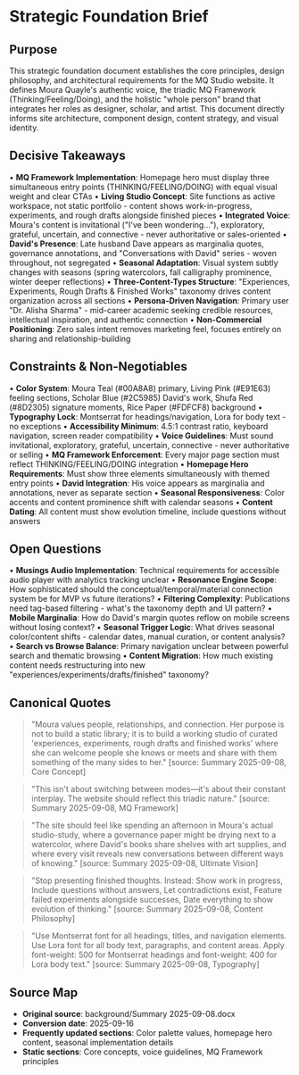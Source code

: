 # Strategic Foundation Brief

## Purpose

This strategic foundation document establishes the core principles, design philosophy, and architectural requirements for the MQ Studio website. It defines Moura Quayle's authentic voice, the triadic MQ Framework (Thinking/Feeling/Doing), and the holistic "whole person" brand that integrates her roles as designer, scholar, and artist. This document directly informs site architecture, component design, content strategy, and visual identity.

## Decisive Takeaways

• **MQ Framework Implementation**: Homepage hero must display three simultaneous entry points (THINKING/FEELING/DOING) with equal visual weight and clear CTAs
• **Living Studio Concept**: Site functions as active workspace, not static portfolio - content shows work-in-progress, experiments, and rough drafts alongside finished pieces
• **Integrated Voice**: Moura's content is invitational ("I've been wondering..."), exploratory, grateful, uncertain, and connective - never authoritative or sales-oriented
• **David's Presence**: Late husband Dave appears as marginalia quotes, governance annotations, and "Conversations with David" series - woven throughout, not segregated
• **Seasonal Adaptation**: Visual system subtly changes with seasons (spring watercolors, fall calligraphy prominence, winter deeper reflections)
• **Three-Content-Types Structure**: "Experiences, Experiments, Rough Drafts & Finished Works" taxonomy drives content organization across all sections
• **Persona-Driven Navigation**: Primary user "Dr. Alisha Sharma" - mid-career academic seeking credible resources, intellectual inspiration, and authentic connection
• **Non-Commercial Positioning**: Zero sales intent removes marketing feel, focuses entirely on sharing and relationship-building

## Constraints & Non-Negotiables

• **Color System**: Moura Teal (#00A8A8) primary, Living Pink (#E91E63) feeling sections, Scholar Blue (#2C5985) David's work, Shufa Red (#8D2305) signature moments, Rice Paper (#FDFCF8) background
• **Typography Lock**: Montserrat for headings/navigation, Lora for body text - no exceptions
• **Accessibility Minimum**: 4.5:1 contrast ratio, keyboard navigation, screen reader compatibility
• **Voice Guidelines**: Must sound invitational, exploratory, grateful, uncertain, connective - never authoritative or selling
• **MQ Framework Enforcement**: Every major page section must reflect THINKING/FEELING/DOING integration
• **Homepage Hero Requirements**: Must show three elements simultaneously with themed entry points
• **David Integration**: His voice appears as marginalia and annotations, never as separate section
• **Seasonal Responsiveness**: Color accents and content prominence shift with calendar seasons
• **Content Dating**: All content must show evolution timeline, include questions without answers

## Open Questions

• **Musings Audio Implementation**: Technical requirements for accessible audio player with analytics tracking unclear
• **Resonance Engine Scope**: How sophisticated should the conceptual/temporal/material connection system be for MVP vs future iterations?
• **Filtering Complexity**: Publications need tag-based filtering - what's the taxonomy depth and UI pattern?
• **Mobile Marginalia**: How do David's margin quotes reflow on mobile screens without losing context?
• **Seasonal Trigger Logic**: What drives seasonal color/content shifts - calendar dates, manual curation, or content analysis?
• **Search vs Browse Balance**: Primary navigation unclear between powerful search and thematic browsing
• **Content Migration**: How much existing content needs restructuring into new "experiences/experiments/drafts/finished" taxonomy?

## Canonical Quotes

> "Moura values people, relationships, and connection. Her purpose is not to build a static library; it is to build a working studio of curated 'experiences, experiments, rough drafts and finished works' where she can welcome people she knows or meets and share with them something of the many sides to her."
[source: Summary 2025-09-08, Core Concept]

> "This isn't about switching between modes—it's about their constant interplay. The website should reflect this triadic nature."
[source: Summary 2025-09-08, MQ Framework]

> "The site should feel like spending an afternoon in Moura's actual studio-study, where a governance paper might be drying next to a watercolor, where David's books share shelves with art supplies, and where every visit reveals new conversations between different ways of knowing."
[source: Summary 2025-09-08, Ultimate Vision]

> "Stop presenting finished thoughts. Instead: Show work in progress, Include questions without answers, Let contradictions exist, Feature failed experiments alongside successes, Date everything to show evolution of thinking."
[source: Summary 2025-09-08, Content Philosophy]

> "Use Montserrat font for all headings, titles, and navigation elements. Use Lora font for all body text, paragraphs, and content areas. Apply font-weight: 500 for Montserrat headings and font-weight: 400 for Lora body text."
[source: Summary 2025-09-08, Typography]

## Source Map

- **Original source**: background/Summary 2025-09-08.docx
- **Conversion date**: 2025-09-16
- **Frequently updated sections**: Color palette values, homepage hero content, seasonal implementation details
- **Static sections**: Core concepts, voice guidelines, MQ Framework principles